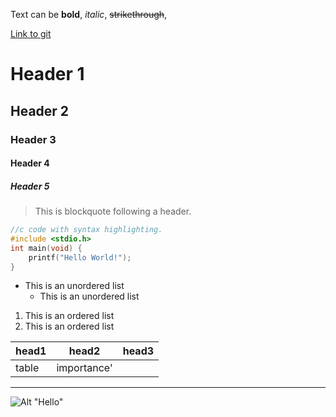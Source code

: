 Text can be **bold**, _italic_, ~~strikethrough~~,

[Link to git](http://github.com)

# Header 1
## Header 2
### Header 3
#### Header 4
##### Header 5

> This is blockquote following a header.


```c
//c code with syntax highlighting.
#include <stdio.h>
int main(void) {
	printf("Hello World!");
}
```

* This is an unordered list
	* This is an unordered list

1. This is an ordered list
2. This is an ordered list

|head1	|head2		|head3	|
|:------|-----------|-------|
|table	|importance'|		|

***
![Alt "Hello"](http://guides.github.com/activities/hello-world/branching.png)
